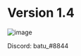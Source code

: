 # Version 1.4
![image](https://github.com/rxyzqc/Gen/assets/120246386/0a2a029f-4768-4e35-9a2f-40659fa0e527)

Discord: batu_#8844
